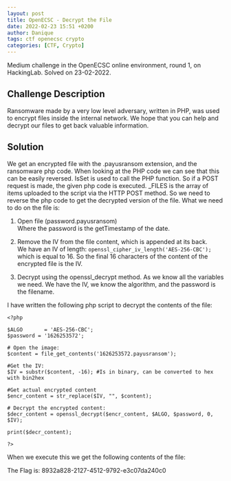 ```yaml
---
layout: post
title: OpenECSC - Decrypt the File
date: 2022-02-23 15:51 +0200
author: Danique
tags: ctf openecsc crypto
categories: [CTF, Crypto]
---
```

Medium challenge in the OpenECSC online environment, round 1, on HackingLab. Solved on 23-02-2022.

## Challenge Description
Ransomware made by a very low level adversary, written in PHP, was used to encrypt files inside the internal network. We hope that you can help and decrypt our files to get back valuable information.

## Solution
We get an encrypted file with the .payusransom extension, and the ransomware php code. When looking at the PHP code we can see that this can be easily reversed. 
IsSet is used to call the PHP function. So if a POST request is made, the given php code is executed. 
_FILES is the array of items uploaded to the script via the HTTP POST method. So we need to reverse the php code to get the decrypted version of the file.
What we need to do on the file is: 


1. Open file (password.payusransom)    
Where the password is the getTimestamp of the date.

2. Remove the IV from the file content, which is appended at its back.   
We have an IV of length: `openssl_cipher_iv_length('AES-256-CBC');` which is equal to 16. So the final 16 characters of the content of the encrypted file is the IV.  

3.  Decrypt using the openssl_decrypt method. As we know all the variables we need. We have the IV, we know the algorithm, and the password is the filename. 

I have written the following php script to decrypt the contents of the file:
```
<?php

$ALGO	 	= 'AES-256-CBC';
$password = '1626253572';

# Open the image:
$content = file_get_contents('1626253572.payusransom');

#Get the IV:
$IV = substr($content, -16); #Is in binary, can be converted to hex with bin2hex

#Get actual encrypted content
$encr_content = str_replace($IV, "", $content);

# Decrypt the encrypted content:
$decr_content = openssl_decrypt($encr_content, $ALGO, $password, 0, $IV);

print($decr_content);

?>
```

When we execute this we get the following contents of the file: 

The Flag is: 8932a828-2127-4512-9792-e3c07da240c0


